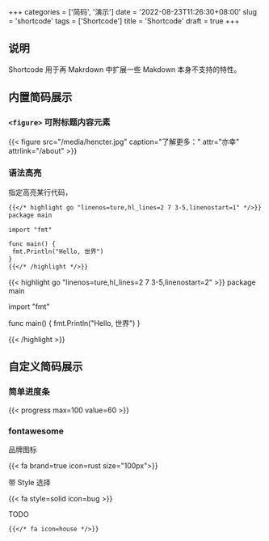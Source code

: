 +++
categories = ['简码', '演示']
date = '2022-08-23T11:26:30+08:00'
slug = 'shortcode'
tags = ['Shortcode']
title = 'Shortcode'
draft = true
+++

## 说明

Shortcode 用于再 Makrdown 中扩展一些 Makdown 本身不支持的特性。

## 内置简码展示

### `<figure>` 可附标题内容元素

{{< figure src="/media/hencter.jpg" caption="了解更多：" attr="亦幸" attrlink="/about" >}}

### 语法高亮

指定高亮某行代码，

```markdown
{{</* highlight go "linenos=ture,hl_lines=2 7 3-5,linenostart=1" */>}}
package main

import "fmt"

func main() {
 fmt.Println("Hello, 世界")
}
{{</* /highlight */>}}
```

{{< highlight go "linenos=ture,hl_lines=2 7 3-5,linenostart=2" >}}
package main

import "fmt"

func main() {
 fmt.Println("Hello, 世界")
}

{{< /highlight >}}

## 自定义简码展示

### 简单进度条

{{< progress max=100 value=60 >}}

### fontawesome

品牌图标

{{< fa brand=true icon=rust size="100px">}}

带 Style 选择

{{< fa style=solid icon=bug >}}

TODO

```markdown
{{</* fa icon=house */>}}
```
